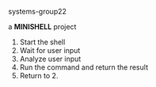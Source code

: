 systems-group22

a **MINISHELL** project

1. Start the shell
2. Wait for user input
3. Analyze user input
4. Run the command and return the result
5. Return to 2.
 
